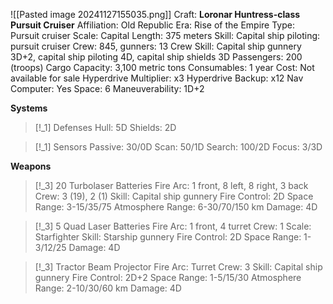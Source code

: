 ![[Pasted image 20241127155035.png]]
Craft: **Loronar Huntress-class Pursuit Cruiser**
Affiliation: Old Republic
Era: Rise of the Empire
Type: Pursuit cruiser
Scale: Capital
Length: 375 meters
Skill: Capital ship piloting: pursuit cruiser
Crew: 845, gunners: 13
Crew Skill: Capital ship gunnery 3D+2, capital ship piloting 4D, capital ship shields 3D
Passengers: 200 (troops)
Cargo Capacity: 3,100 metric tons
Consumables: 1 year
Cost: Not available for sale
Hyperdrive Multiplier: x3
Hyperdrive Backup: x12
Nav Computer: Yes
Space: 6
Maneuverability: 1D+2

**Systems**
> [!_1] Defenses
> Hull: 5D
> Shields: 2D

> [!_1] Sensors
> Passive: 30/0D
> Scan: 50/1D
> Search: 100/2D
> Focus: 3/3D

**Weapons**
> [!_3] 20 Turbolaser Batteries
> Fire Arc: 1 front, 8 left, 8 right, 3 back
> Crew: 3 (19), 2 (1)
> Skill: Capital ship gunnery
> Fire Control: 2D
> Space Range: 3-15/35/75
> Atmosphere Range: 6-30/70/150 km
> Damage: 4D

> [!_3] 5 Quad Laser Batteries
> Fire Arc: 1 front, 4 turret
> Crew: 1
> Scale: Starfighter
> Skill: Starship gunnery
> Fire Control: 2D
> Space Range: 1-3/12/25
> Damage: 4D
> 

> [!_3] Tractor Beam Projector
> Fire Arc: Turret
> Crew: 3
> Skill: Capital ship gunnery
> Fire Control: 2D+2
> Space Range: 1-5/15/30
> Atmosphere Range: 2-10/30/60 km
> Damage: 4D


